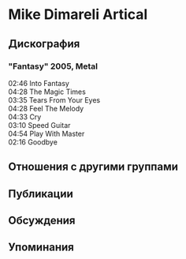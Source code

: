 # Mike Dimareli Artical



## Дискография

### "Fantasy" 2005, Metal

02:46  Into Fantasy  
04:28  The Magic Times  
03:35  Tears From Your Eyes  
04:28  Feel The Melody  
04:33  Cry  
03:10  Speed Guitar  
04:54  Play With Master  
02:16  Goodbye


## Отношения с другими группами


## Публикации


## Обсуждения


## Упоминания

